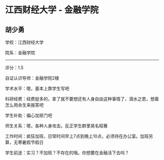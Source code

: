 # 江西财经大学 - 金融学院

## 胡少勇

学校：江西财经大学

院系：金融学院

* * *

评分：1.5

自证认识导师：金融学院2楼

学术水平：嗯，基本上靠学生写吧

科研经费：经费挺多的，拿了就不要想还有人身自由这种事情了，滴水之恩，想着怎么用余生来报答吧

学生补助：偏心加抠门吧

师生关系：嗯，各种人身攻击。反正学生群里臭名昭著

工作时间：疯狂加班，日常时间早上7点到晚上10点，必须待在办公室。加班另算，无寒暑假节假日

学生前途：实习？不加班？不存在的哦。你想要在金融活下去吗？